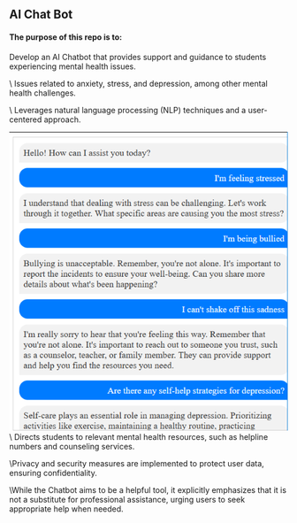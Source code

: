 ## AI Chat Bot
#### The purpose of this repo is to:
Develop an AI Chatbot that provides support and guidance to students experiencing mental health issues.

\ Issues related to anxiety, stress, and depression, among other mental health challenges.

\ Leverages natural language processing (NLP) techniques and a user-centered approach. 

![screenshot](./img/img1.png)
\ Directs students to relevant mental health resources, such as helpline numbers and counseling services.

\Privacy and security measures are implemented to protect user data, ensuring confidentiality. 

\While the Chatbot aims to be a helpful tool, it explicitly emphasizes that it is not a substitute for professional assistance, urging users to seek appropriate help when needed.
